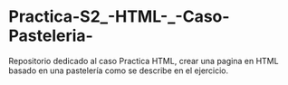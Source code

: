 # Practica-S2_-HTML-_-Caso-Pasteleria-
Repositorio dedicado al caso Practica HTML, crear una pagina en HTML basado en una pastelería como se describe en el ejercicio.
